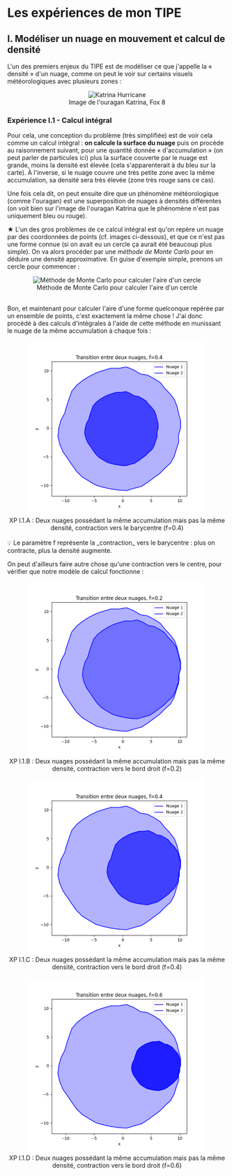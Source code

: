 # Les expériences de mon TIPE

## I. Modéliser un nuage en mouvement et calcul de densité

L'un des premiers enjeux du TIPE est de modéliser ce que j'appelle la « densité » d'un nuage, comme on peut le voir sur certains visuels météorologiques avec plusieurs zones : 

<div align="center"> <img src="https://gray-wvue-prod.gtv-cdn.com/resizer/v2/M6CBCU4GUJBEVOJBB5LVTUSOQU.png?auth=bae44e8a628dea8ec3f69868e51c920a2c8d764d79c3907549d808874ffd2a6c&width=1600&height=900&smart=true" alt="Katrina Hurricane" width="600"/> </div>
<div align="center">  Image de l'ouragan Katrina, Fox 8 </div>

### Expérience I.1 - Calcul intégral
Pour cela, une conception du problème (très simplifiée) est de voir cela comme un calcul intégral : **on calcule la surface du nuage** puis on procède au raisonnement suivant, pour une quantité donnée « d'accumulation » (on peut parler de particules ici) plus la surface couverte par le nuage est grande, moins la densité est élevée (cela s'apparenterait à du bleu sur la carte). À l'inverse, si le nuage couvre une très petite zone avec la même accumulation, sa densité sera très élevée (zone très rouge sans ce cas).

Une fois cela dit, on peut ensuite dire que un phénomène météorologique (comme l'ouragan) est une superposition de nuages à densités différentes (on voit bien sur l'image de l'ouragan Katrina que le phénomène n'est pas uniquement bleu ou rouge).

★ L'un des gros problèmes de ce calcul intégral est qu'on repère un nuage par des coordonnées de points (cf. images ci-dessous), et que ce n'est pas une forme connue (si on avait eu un cercle ça aurait été beaucoup plus simple). On va alors procéder par une _méthode de Monte Carlo_ pour en déduire une densité approximative. En guise d'exemple simple, prenons un cercle pour commencer : 

<div align="center"> <img src="https://upload.wikimedia.org/wikipedia/commons/thumb/2/20/MonteCarloIntegrationCircle.svg/440px-MonteCarloIntegrationCircle.svg.png" alt="Méthode de Monte Carlo pour calculer l'aire d'un cercle" width="400"/> </div>
<div align="center">  Méthode de Monte Carlo pour calculer l'aire d'un cercle </div>
<br />

Bon, et maintenant pour calculer l'aire d'une forme quelconque repérée par un ensemble de points, c'est exactement la même chose ! 
J'ai donc procédé à des calculs d'intégrales à l'aide de cette méthode en munissant le nuage de la même accumulation à chaque fois : 
<br />
<div align="center"> <img src="/experiences/img/contract_bary_f_0_4.png" alt="Contraction barycentre" width="400"/> </div>
<div align="center">  XP I.1.A : Deux nuages possédant la même accumulation mais pas la même densité, contraction vers le barycentre (f=0.4) </div>
<br />
💡 Le paramètre f représente la _contraction_ vers le barycentre : plus on contracte, plus la densité augmente.

On peut d'ailleurs faire autre chose qu'une contraction vers le centre, pour vérifier que notre modèle de calcul fonctionne : 
<div align="center"> <img src="/experiences/img/contract_f_0_2.png" alt="Contraction bord droit" width="400"/> </div>
<div align="center">  XP I.1.B : Deux nuages possédant la même accumulation mais pas la même densité, contraction vers le bord droit (f=0.2)</div>
<br />
<div align="center"> <img src="/experiences/img/contract_f_0_4.png" alt="Contraction bord droit" width="400"/> </div>
<div align="center">  XP I.1.C : Deux nuages possédant la même accumulation mais pas la même densité, contraction vers le bord droit  (f=0.4)</div>
<br />
<div align="center"> <img src="/experiences/img/contract_f_0_6.png" alt="Contraction bord droit" width="400"/> </div>
<div align="center">  XP I.1.D : Deux nuages possédant la même accumulation mais pas la même densité, contraction vers le bord droit  (f=0.6)</div>
<br />
